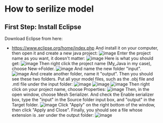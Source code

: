 # How to serilize model
## First Step: Install Eclipse
Download Eclipse from here:
- https://www.eclipse.org/home/index.php
And install it on your computer, then open it and create a new java project:
![image](https://github.com/pren1/JPCT_demo/Image/raw/master/1.png)
Enter the project name as you want, it doesn't matter:
![image](https://github.com/pren1/JPCT_demo/Image/raw/master/2.png)
Here is what you should get:
![image](https://github.com/pren1/JPCT_demo/Image/raw/master/3.png)
Then right click the project name (My_Java in my case), choose New->Folder. 
![image](https://github.com/pren1/JPCT_demo/Image/raw/master/4.png)
And name the new folder "input".
![image](https://github.com/pren1/JPCT_demo/Image/raw/master/5.png)
And create another folder, name it "output". Then you should see these two folders.
Put all your model files, such as the .obj file and .mtl file under the input folder:
![image](https://github.com/pren1/JPCT_demo/Image/raw/master/6.png)
![image](https://github.com/pren1/JPCT_demo/Image/raw/master/7.png)
![image](https://github.com/pren1/JPCT_demo/Image/raw/master/8.png)
Then right click on your project name, choose Properties:
![image](https://github.com/pren1/JPCT_demo/Image/raw/master/9.png)
Then, in the open window, choose Mesh Serializer. And check the Enable serializer box, type the "input"
in the Source folder input box, and "output" in the Target folder.
![image](https://github.com/pren1/JPCT_demo/Image/raw/master/10.png)
Click "Apply" on the right bottom of the window, then click "Apply and Close".
Finally, you should see a file whose extension is .ser under the output folder:
![image](https://github.com/pren1/JPCT_demo/Image/raw/master/11.png)
